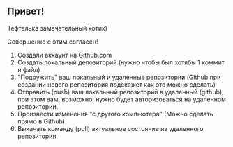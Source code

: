 ## Привет!

Тефтелька замечательный котик)

Совершенно с этим согласен!

1. Создали аккаунт на Github.com
2. Создать локальный депозиторий (нужно чтобы был хотябы 1 коммит и файл)
3. "Подружить" ваш локальный и удаленные репозитории (Github при создании нового репозитория подскажет как это можно сделать)
4. Отправить (push) ваш локальный репозиторий в удаленный (github), при этом вам, возможно, нужно будет авторизоваться на удаленном репозитории.
5. Произвести изменения "с другого компьютера" (Можно сделать прямо в Github)
6. Выкачать команду (pull) актуальное состояние из удаленного репозитория. 

